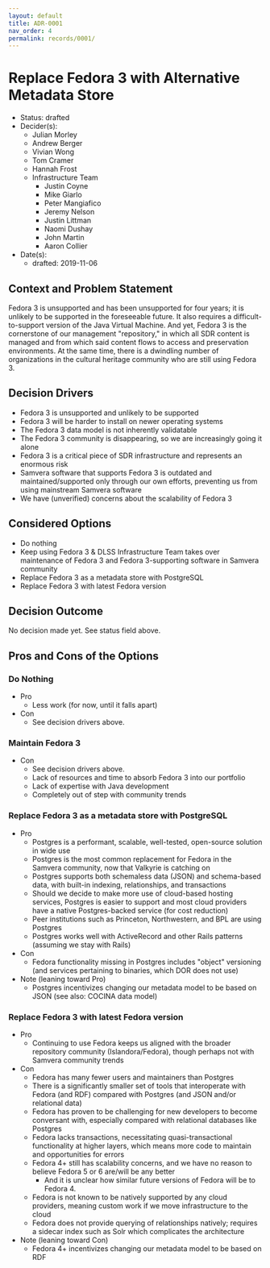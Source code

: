```yaml
---
layout: default
title: ADR-0001
nav_order: 4
permalink: records/0001/
---
```

# Replace Fedora 3 with Alternative Metadata Store

* Status: drafted
* Decider(s): <!-- required -->
  * Julian Morley
  * Andrew Berger
  * Vivian Wong
  * Tom Cramer
  * Hannah Frost
  * Infrastructure Team
    * Justin Coyne
    * Mike Giarlo
    * Peter Mangiafico
    * Jeremy Nelson
    * Justin Littman
    * Naomi Dushay
    * John Martin
    * Aaron Collier
* Date(s): <!-- required -->
  * drafted: 2019-11-06

## Context and Problem Statement <!-- required -->

Fedora 3 is unsupported and has been unsupported for four years; it is unlikely to be supported in the foreseeable future. It also requires a difficult-to-support version of the Java Virtual Machine. And yet, Fedora 3 is the cornerstone of our management "repository," in which all SDR content is managed and from which said content flows to access and preservation environments. At the same time, there is a dwindling number of organizations in the cultural heritage community who are still using Fedora 3.

## Decision Drivers <!-- optional -->

* Fedora 3 is unsupported and unlikely to be supported
* Fedora 3 will be harder to install on newer operating systems
* The Fedora 3 data model is not inherently validatable
* The Fedora 3 community is disappearing, so we are increasingly going it alone
* Fedora 3 is a critical piece of SDR infrastructure and represents an enormous risk
* Samvera software that supports Fedora 3 is outdated and maintained/supported only through our own efforts, preventing us from using mainstream Samvera software
* We have (unverified) concerns about the scalability of Fedora 3

## Considered Options <!-- required -->

* Do nothing
* Keep using Fedora 3 & DLSS Infrastructure Team takes over maintenance of Fedora 3 and Fedora 3-supporting software in Samvera community
* Replace Fedora 3 as a metadata store with PostgreSQL
* Replace Fedora 3 with latest Fedora version

## Decision Outcome <!-- required -->

No decision made yet. See status field above.

## Pros and Cons of the Options <!-- optional -->

### Do Nothing

* Pro
  * Less work (for now, until it falls apart)
* Con
  * See decision drivers above.

### Maintain Fedora 3

* Con
  * See decision drivers above.
  * Lack of resources and time to absorb Fedora 3 into our portfolio
  * Lack of expertise with Java development
  * Completely out of step with community trends

### Replace Fedora 3 as a metadata store with PostgreSQL

* Pro
  * Postgres is a performant, scalable, well-tested, open-source solution in wide use
  * Postgres is the most common replacement for Fedora in the Samvera community, now that Valkyrie is catching on
  * Postgres supports both schemaless data (JSON) and schema-based data, with built-in indexing, relationships, and transactions
  * Should we decide to make more use of cloud-based hosting services, Postgres is easier to support and most cloud providers have a native Postgres-backed service (for cost reduction)
  * Peer institutions such as Princeton, Northwestern, and BPL are using Postgres
  * Postgres works well with ActiveRecord and other Rails patterns (assuming we stay with Rails)
* Con
  * Fedora functionality missing in Postgres includes "object" versioning (and services pertaining to binaries, which DOR does not use)
* Note (leaning toward Pro)
  * Postgres incentivizes changing our metadata model to be based on JSON (see also: COCINA data model)

### Replace Fedora 3 with latest Fedora version

* Pro
  * Continuing to use Fedora keeps us aligned with the broader repository community (Islandora/Fedora), though perhaps not with Samvera community trends
* Con
  * Fedora has many fewer users and maintainers than Postgres
  * There is a significantly smaller set of tools that interoperate with Fedora (and RDF) compared with Postgres (and JSON and/or relational data)
  * Fedora has proven to be challenging for new developers to become conversant with, especially compared with relational databases like Postgres
  * Fedora lacks transactions, necessitating quasi-transactional functionality at higher layers, which means more code to maintain and opportunities for errors
  * Fedora 4+ still has scalability concerns, and we have no reason to believe Fedora 5 or 6 are/will be any better
    * And it is unclear how similar future versions of Fedora will be to Fedora 4.
  * Fedora is not known to be natively supported by any cloud providers, meaning custom work if we move infrastructure to the cloud
  * Fedora does not provide querying of relationships natively; requires a sidecar index such as Solr which complicates the architecture
* Note (leaning toward Con)
  * Fedora 4+ incentivizes changing our metadata model to be based on RDF
